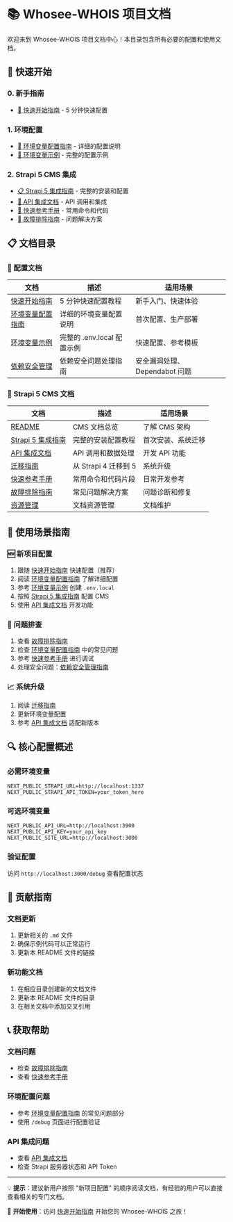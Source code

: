 # 📚 Whosee-WHOIS 项目文档

欢迎来到 Whosee-WHOIS 项目文档中心！本目录包含所有必要的配置和使用文档。

## 🚀 快速开始

### 0. 新手指南
- [🚀 快速开始指南](./QUICK_START.md) - 5 分钟快速配置

### 1. 环境配置
- [🔧 环境变量配置指南](./ENVIRONMENT_CONFIG.md) - 详细的配置说明
- [📝 环境变量示例](./ENV_EXAMPLE.md) - 完整的配置示例

### 2. Strapi 5 CMS 集成
- [📋 Strapi 5 集成指南](./Strapi%205%20CMS/STRAPI5_GUIDE.md) - 完整的安装和配置
- [🔗 API 集成文档](./Strapi%205%20CMS/API_INTEGRATION.md) - API 调用和集成
- [📖 快速参考手册](./Strapi%205%20CMS/QUICK_REFERENCE.md) - 常用命令和代码
- [🚨 故障排除指南](./Strapi%205%20CMS/TROUBLESHOOTING.md) - 问题解决方案

## 📋 文档目录

### 🔧 配置文档
| 文档 | 描述 | 适用场景 |
|------|------|----------|
| [快速开始指南](./QUICK_START.md) | 5 分钟快速配置教程 | 新手入门、快速体验 |
| [环境变量配置指南](./ENVIRONMENT_CONFIG.md) | 详细的环境变量配置说明 | 首次配置、生产部署 |
| [环境变量示例](./ENV_EXAMPLE.md) | 完整的 .env.local 配置示例 | 快速配置、参考模板 |
| [依赖安全管理](./DEPENDENCY_SECURITY.md) | 依赖安全问题处理指南 | 安全漏洞处理、Dependabot 问题 |

### 📡 Strapi 5 CMS 文档
| 文档 | 描述 | 适用场景 |
|------|------|----------|
| [README](./Strapi%205%20CMS/README.md) | CMS 文档总览 | 了解 CMS 架构 |
| [Strapi 5 集成指南](./Strapi%205%20CMS/STRAPI5_GUIDE.md) | 完整的安装配置教程 | 首次安装、系统迁移 |
| [API 集成文档](./Strapi%205%20CMS/API_INTEGRATION.md) | API 调用和数据处理 | 开发 API 功能 |
| [迁移指南](./Strapi%205%20CMS/MIGRATION_GUIDE.md) | 从 Strapi 4 迁移到 5 | 系统升级 |
| [快速参考手册](./Strapi%205%20CMS/QUICK_REFERENCE.md) | 常用命令和代码片段 | 日常开发参考 |
| [故障排除指南](./Strapi%205%20CMS/TROUBLESHOOTING.md) | 常见问题解决方案 | 问题诊断和修复 |
| [资源管理](./Strapi%205%20CMS/ASSETS.md) | 文档资源管理 | 文档维护 |

## 🎯 使用场景指南

### 🆕 新项目配置
1. 跟随 [快速开始指南](./QUICK_START.md) 快速配置（推荐）
2. 阅读 [环境变量配置指南](./ENVIRONMENT_CONFIG.md) 了解详细配置
3. 参考 [环境变量示例](./ENV_EXAMPLE.md) 创建 `.env.local`
4. 按照 [Strapi 5 集成指南](./Strapi%205%20CMS/STRAPI5_GUIDE.md) 配置 CMS
5. 使用 [API 集成文档](./Strapi%205%20CMS/API_INTEGRATION.md) 开发功能

### 🔧 问题排查
1. 查看 [故障排除指南](./Strapi%205%20CMS/TROUBLESHOOTING.md)
2. 检查 [环境变量配置指南](./ENVIRONMENT_CONFIG.md) 中的常见问题
3. 参考 [快速参考手册](./Strapi%205%20CMS/QUICK_REFERENCE.md) 进行调试
4. 处理安全问题：[依赖安全管理指南](./DEPENDENCY_SECURITY.md)

### 📈 系统升级
1. 阅读 [迁移指南](./Strapi%205%20CMS/MIGRATION_GUIDE.md)
2. 更新环境变量配置
3. 参考 [API 集成文档](./Strapi%205%20CMS/API_INTEGRATION.md) 适配新版本

## 🔍 核心配置概述

### 必需环境变量
```env
NEXT_PUBLIC_STRAPI_URL=http://localhost:1337
NEXT_PUBLIC_STRAPI_API_TOKEN=your_token_here
```

### 可选环境变量
```env
NEXT_PUBLIC_API_URL=http://localhost:3900
NEXT_PUBLIC_API_KEY=your_api_key
NEXT_PUBLIC_SITE_URL=http://localhost:3000
```

### 验证配置
访问 `http://localhost:3000/debug` 查看配置状态

## 🤝 贡献指南

### 文档更新
1. 更新相关的 `.md` 文件
2. 确保示例代码可以正常运行
3. 更新本 README 文件的链接

### 新功能文档
1. 在相应目录创建新的文档文件
2. 更新本 README 文件的目录
3. 在相关文档中添加交叉引用

## 📞 获取帮助

### 文档问题
- 检查 [故障排除指南](./Strapi%205%20CMS/TROUBLESHOOTING.md)
- 查看 [快速参考手册](./Strapi%205%20CMS/QUICK_REFERENCE.md)

### 环境配置问题
- 参考 [环境变量配置指南](./ENVIRONMENT_CONFIG.md) 的常见问题部分
- 使用 `/debug` 页面进行配置验证

### API 集成问题
- 查看 [API 集成文档](./Strapi%205%20CMS/API_INTEGRATION.md)
- 检查 Strapi 服务器状态和 API Token

---

💡 **提示**：建议新用户按照 "新项目配置" 的顺序阅读文档，有经验的用户可以直接查看相关的专门文档。

🎉 **开始使用**：访问 [快速开始指南](./QUICK_START.md) 开始您的 Whosee-WHOIS 之旅！